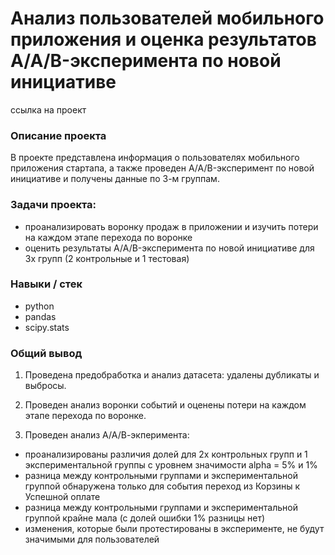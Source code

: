 # Анализ пользователей мобильного приложения и оценка результатов  A/A/B-эксперимента по новой инициативе

ссылка на проект

### Описание проекта

В проекте представлена информация о пользователях мобильного приложения стартапа, а также проведен A/A/B-эксперимент по новой инициативе и получены данные по 3-м группам.

### Задачи проекта:
* проанализировать воронку продаж в приложении и изучить потери на каждом этапе перехода по воронке 
* оценить результаты A/A/B-эксперимента по новой инициативе для 3х групп (2 контрольные и 1 тестовая)


### Навыки / стек
* python
* pandas
* scipy.stats


### Общий вывод
1. Проведена предобработка и анализ датасета: удалены дубликаты и выбросы. 

2. Проведен анализ воронки событий и оценены потери на каждом этапе перехода по воронке. 

3. Проведен анализ А/А/В-экперимента:
* проанализированы различия долей для 2х контрольных групп и 1 экспериментальной группы с уровнем значимости alpha = 5% и 1%
* разница между контрольными группами и экспериментальной группой обнаружена только для события переход из Корзины к Успешной оплате
* разница между контрольными группами и экспериментальной группой крайне мала (с долей ошибки 1% разницы нет)
* изменения, которые были протестированы в эксперименте, не будут значимыми для пользователей
